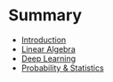 # Summary

* [Introduction](README.md)
* [Linear Algebra](linear_algebra.md)
* [Deep Learning](deep_learning.md)
* [Probability & Statistics](probability_&_statistics.md)

